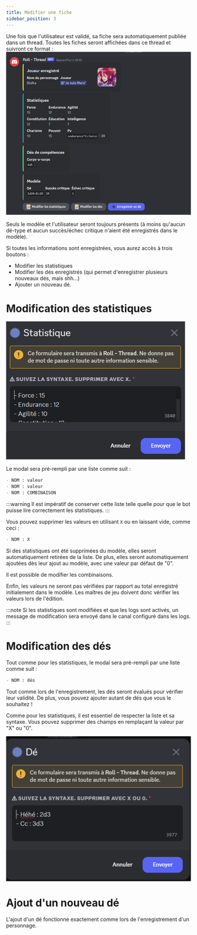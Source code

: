 ```yaml
---
title: Modifier une fiche
sidebar_position: 3
---
```

Une fois que l'utilisateur est validé, sa fiche sera automatiquement publiée dans un thread. Toutes les fiches seront affichées dans ce thread et suivront ce format :
![user embed](/assets/edit/user_embed.png)

Seuls le modèle et l'utilisateur seront toujours présents (à moins qu'aucun dé-type et aucun succès/échec critique n'aient été enregistrés dans le modèle).

Si toutes les informations sont enregistrées, vous aurez accès à trois boutons :
- Modifier les statistiques
- Modifier les dés enregistrés (qui permet d'enregistrer plusieurs nouveaux dés, mais shh...)
- Ajouter un nouveau dé.

# Modification des statistiques

![edit stats](/assets/edit/edit_stats.png)

Le modal sera pré-rempli par une liste comme suit :
```md
- NOM : valeur
- NOM : valeur
- NOM : COMBINAISON
```

:::warning
Il est impératif de conserver cette liste telle quelle pour que le bot puisse lire correctement les statistiques.
:::

Vous pouvez supprimer les valeurs en utilisant `X` ou en laissant vide, comme ceci :
```md
- NOM : X
```

Si des statistiques ont été supprimées du modèle, elles seront automatiquement retirées de la liste. De plus, elles seront automatiquement ajoutées dès leur ajout au modèle, avec une valeur par défaut de "0".

Il est possible de modifier les combinaisons.

Enfin, les valeurs ne seront pas vérifiées par rapport au total enregistré initialement dans le modèle. Les maîtres de jeu doivent donc vérifier les valeurs lors de l'édition.

:::note
Si les statistiques sont modifiées et que les logs sont activés, un message de modification sera envoyé dans le canal configuré dans les logs.
:::

# Modification des dés

Tout comme pour les statistiques, le modal sera pré-rempli par une liste comme suit :
```md
- NOM : dés
```

Tout comme lors de l'enregistrement, les dés seront évalués pour vérifier leur validité. De plus, vous pouvez ajouter autant de dés que vous le souhaitez !

Comme pour les statistiques, il est essentiel de respecter la liste et sa syntaxe. Vous pouvez supprimer des champs en remplaçant la valeur par "X" ou "0".

![edit dice](/assets/edit/edit_dice.png)

# Ajout d'un nouveau dé

L'ajout d'un dé fonctionne exactement comme lors de l'enregistrement d'un personnage.